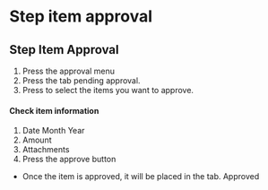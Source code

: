 # Step item approval

## Step Item Approval





1. Press the approval menu
2. Press the tab pending approval.
3. Press to select the items you want to approve.



#### Check item information



1. Date Month Year
2. ﻿﻿﻿Amount
3. ﻿﻿﻿Attachments
4. ﻿﻿﻿Press the approve button



* Once the item is approved, it will be placed in the tab. Approved
